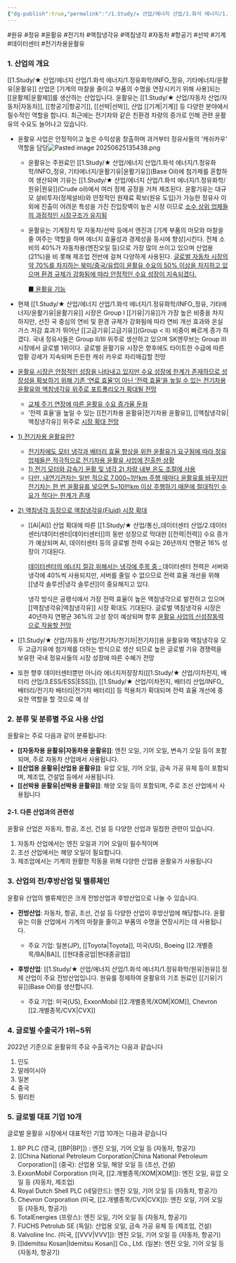 ```yaml
---
{"dg-publish":true,"permalink":"/1.Study/★ 산업/에너지 산업/1.화석 에너지/1.정유화학/INFO_정유, 기타에너지/윤활유/","created":"2024-09-23T15:37:17.459+09:00","updated":"2025-06-25T13:54:42.467+09:00"}
---
```


#원유 #정유 #윤활유 #전기차 #액침냉각유 #액침냉각 #자동차 #항공기 #선박 #기계 #데이터센터 #전기차용윤활유



### 1. 산업의 개요

[[1.Study/★ 산업/에너지 산업/1.화석 에너지/1.정유화학/INFO_정유, 기타에너지/윤활유\|윤활유]] 산업은 [기계의 마찰을 줄이고 부품의 수명을 연장시키기 위해 사용]되는 [[윤활제\|윤활제]]를 생산하는 산업입니다. 윤활유는 [[1.Study/★ 산업/자동차 산업/자동차\|자동차]], [[항공기\|항공기]], [[선박\|선박]], 산업 [[기계\|기계]] 등 다양한 분야에서 필수적인 역할을 합니다. 최근에는 전기차와 같은 친환경 차량의 증가로 인해 관련 윤활유의 수요도 늘어나고 있습니다.

- 윤활유 사업은 안정적이고 높은 수익성을 창출하며 과거부터 정유사들의 ‘캐쉬카우’ 역할을 담당![Pasted image 20250625135438.png](/img/user/attachments/Pasted%20image%2020250625135438.png)
	- 윤활유는 주원료인 [[1.Study/★ 산업/에너지 산업/1.화석 에너지/1.정유화학/INFO_정유, 기타에너지/윤활기유\|윤활기유]](Base Oil)에 첨가제를 혼합하여 생산되며 기유는 [[1.Study/★ 산업/에너지 산업/1.화석 에너지/1.정유화학/원유\|원유]](Crude oil)에서 여러 정제 공정을 거쳐 제조된다. 윤활기유는 대규모 설비투자(정제설비)와 안정적인 원재료 확보(원유 도입)가 가능한 정유사 이외에 진출이 어려운 특성을 가진 진입장벽이 높은 시장 이므로 [소수 상위 업체들의 과점적인 시장구조가 유지됨](4.25_윤활유의%20히든밸류(feat.%20EV용,%20액침냉각).pdf#page=8&selection=76,0,162,3&color=yellow)
	- 윤활유는 기계장치 및 자동차/선박 등에서 엔진과 [기계 부품의 마모와 마찰을 줄 여주는 역할을 하며 에너지 효율성과 경제성을 동시에 향상]시킨다. 전체 소비의 40%가 자동차용(엔진오일 등)으로 가장 많이 쓰이고 있으며 산업용(21%)을 비 롯해 제조업 전반에 걸쳐 다양하게 사용된다. [글로벌 자동차 시장의 약 70%를 차지하는 북미/중국/유럽이 윤활유 수요의 50% 이상을 차지하고 있으며 환경 규제가 강화됨에 따라 안정적인 수요 성장이 지속되겠다.](4.25_윤활유의%20히든밸류(feat.%20EV용,%20액침냉각).pdf#page=9&selection=42,0,173,0&color=yellow)
	  
	  [■ 윤활유 기능](4.25_윤활유의%20히든밸류(feat.%20EV용,%20액침냉각).pdf#page=9&selection=257,0,259,2&color=yellow)
	  
- 현재 [[1.Study/★ 산업/에너지 산업/1.화석 에너지/1.정유화학/INFO_정유, 기타에너지/윤활기유\|윤활기유]] 시장은 Group I [[기유\|기유]]가 가장 높은 비중을 차지하지만, 선진 국 중심의 연비 및 환경 규제가 강화됨에 따라 연비 개선 효과와 온실가스 저감 효과가 뛰어난  [[고급기유\|고급기유]](Group < Ⅱ) 비중이 빠르게 증가 하겠다. 국내 정유사들은 Group Ⅱ/Ⅲ 위주로 생산하고 있으며 SK엔무브는 Group Ⅲ 시장에서 글로벌 1위이다. 글로벌 윤활기유 시장은 향후에도 타이트한 수급에 따른 업황 강세가 지속되며 든든한 캐쉬 카우로 자리매김할 전망
  
- [윤활유 시장은 안정적인 성장을 나타내고 있지만 수요 성장에 한계가 존재하므로 성장성을 확보하기 위해 기존 ‘연료 효율’이 아닌 ‘전력 효율’을 높일 수 있는 전기차용 윤활유와 액침냉각유 위주로 포트폴리오가 확대될 전망](4.25_윤활유의%20히든밸류(feat.%20EV용,%20액침냉각).pdf#page=3&selection=288,0,353,2&color=yellow)
  
	- [교체 주기 연장에 따른 윤활유 수요 증가율 둔화](4.25_윤활유의%20히든밸류(feat.%20EV용,%20액침냉각).pdf#page=13&selection=280,0,302,1&color=yellow)
	- ‘전력 효율’을 높일 수 있는 [[전기차용 윤활유\|전기차용 윤활유]], [[액침냉각유\|액침냉각유]] 위주로 [시장 확대 전망](4.25_윤활유의%20히든밸류(feat.%20EV용,%20액침냉각).pdf#page=13&selection=304,0,330,2&color=yellow)

- [1) 전기차용 윤활유란?](4.25_윤활유의%20히든밸류(feat.%20EV용,%20액침냉각).pdf#page=14&selection=25,0,30,1&color=yellow)
  
	- [전기차에도 모터 냉각과 배터리 효율 향상을 위한 윤활유가 요구됨에 따라 정유 업체들은 적극적으로 전기차용 윤활유 사업에 진출한 상황](4.25_윤활유의%20히든밸류(feat.%20EV용,%20액침냉각).pdf#page=14&selection=95,0,134,2&color=yellow)
	- [1) 전기 모터와 감속기 윤활 및 냉각 2) 차량 내부 온도 조절에 사용](4.25_윤활유의%20히든밸류(feat.%20EV용,%20액침냉각).pdf#page=14&selection=322,0,354,1&color=yellow)
	- [다만, 내연기관차는 일반 적으로 7,000~1만km 주행 때마다 윤활유를 바꾸지만 전기차는 한 번 윤활유를 넣으면 5~10만km 이상 주행하기 때문에 절대적인 수요가 적다는 한계가 존재](4.25_윤활유의%20히든밸류(feat.%20EV용,%20액침냉각).pdf#page=15&selection=219,1,269,2&color=yellow)

- [2) 액침냉각 등장으로 액침냉각유(Fluid) 시장 확대](4.25_윤활유의%20히든밸류(feat.%20EV용,%20액침냉각).pdf#page=17&selection=19,0,28,2&color=yellow)
  
	- [[AI\|AI]] 산업 확대에 따른 [[1.Study/★ 산업/통신_데이터센터 산업/2.데이터센터/데이터센터\|데이터센터]]의 동반 성장으로 막대한 [[전력\|전력]] 수요 증가가 예상되며 AI, 데이터센터 등의 글로벌 전력 수요는 26년까지 연평균 16% 성장이 기대된다.
	   
	  [데이터센터의 에너지 절감 위해서는 냉각에 주목 중 : ](4.25_윤활유의%20히든밸류(feat.%20EV용,%20액침냉각).pdf#page=19&selection=407,0,424,0&color=yellow)데이터센터 전력은 서버와 냉각에 40%씩 사용되지만, 서버를 줄일 수 없으므로 전력 효율 개선을 위해 [[냉각 솔루션\|냉각 솔루션]]이 중요해지고 있다. 
	  
	  
	  냉각 방식은 공랭식에서 가장 전력 효율이 높은 액침냉각으로 발전하고 있으며 [[액침냉각유\|액침냉각유]] 시장 확대도 기대된다. 글로벌 액침냉각유 시장은 40년까지 연평균 36%의 고성 장이 예상되며 향후 [윤활유 사업의 신성장동력으로 작용할 전망](4.25_윤활유의%20히든밸류(feat.%20EV용,%20액침냉각).pdf#page=3&selection=425,0,574,2&color=yellow)

- [[1.Study/★ 산업/자동차 산업/전기차/전기차\|전기차]]용 윤활유와 액침냉각유 모두 고급기유에 첨가제를 더하는 방식으로 생산 되므로 높은 글로벌 기유 경쟁력을 보유한 국내 정유사들의 시장 성장에 따른 수혜가 전망

- 또한 향후 데이터센터뿐만 아니라 에너지저장장치([[1.Study/★ 산업/이차전지, 배터리 산업/3.ESS/ESS\|ESS]]), [[1.Study/★ 산업/이차전지, 배터리 산업/INFO_배터리/전기차 배터리\|전기차 배터리]] 등 적용처가 확대되며 전력 효율 개선에 중요한 역할을 할 것으로 예 상
  


### 2. 분류 및 분류별 주요 사용 산업

윤활유는 주로 다음과 같이 분류됩니다:

- **[[자동차용 윤활유\|자동차용 윤활유]]**: 엔진 오일, 기어 오일, 변속기 오일 등이 포함되며, 주로 자동차 산업에서 사용됩니다.
- **[[산업용 윤활유\|산업용 윤활유]]**: 유압 오일, 기어 오일, 금속 가공 유체 등이 포함되며, 제조업, 건설업 등에서 사용됩니다.
- **[[선박용 윤활유\|선박용 윤활유]]**: 해양 오일 등이 포함되며, 주로 조선 산업에서 사용됩니다
#### 2-1. 다른 산업과의 관련성

윤활유 산업은 자동차, 항공, 조선, 건설 등 다양한 산업과 밀접한 관련이 있습니다. 
1) 자동차 산업에서는 엔진 오일과 기어 오일이 필수적이며
2) 조선 산업에서는 해양 오일이 필요합니다. 
3) 제조업에서는 기계의 원활한 작동을 위해 다양한 산업용 윤활유가 사용됩니다

### 3. 산업의 전/후방산업 및 밸류체인

윤활유 산업의 밸류체인은 크게 전방산업과 후방산업으로 나눌 수 있습니다.

- **전방산업**: 자동차, 항공, 조선, 건설 등 다양한 산업이 후방산업에 해당합니다. 윤활유는 이들 산업에서 기계의 마찰을 줄이고 부품의 수명을 연장시키는 데 사용됩니다.
    
    - 주요 기업: 일본(JP), [[Toyota\|Toyota]], 미국(US), Boeing [[2.개별종목/BA\|BA]], [[현대중공업\|현대중공업]] 
      
- **후방산업**: [[1.Study/★ 산업/에너지 산업/1.화석 에너지/1.정유화학/원유\|원유]] 정제 산업이 주요 전방산업입니다. 원유를 정제하여 윤활유의 기초 원료인 [[기유\|기유]](Base Oil)를 생산합니다.
    
    - 주요 기업: 미국(US), ExxonMobil [[2.개별종목/XOM\|XOM]], Chevron [[2.개별종목/CVX\|CVX]]

### 4. 글로벌 수출국가 1위~5위

2022년 기준으로 윤활유의 주요 수출국가는 다음과 같습니다

1. 인도
2. 말레이시아
3. 일본
4. 중국
5. 필리핀

### 5. 글로벌 대표 기업 10개

글로벌 윤활유 시장에서 대표적인 기업 10개는 다음과 같습니다

1. BP PLC (영국, [[BP\|BP]]) : 엔진 오일, 기어 오일 등 (자동차, 항공기)
2. [[China National Petroleum Corporation\|China National Petroleum Corporation]] (중국): 산업용 오일, 해양 오일 등 (조선, 건설)
4. ExxonMobil Corporation (미국, [[2.개별종목/XOM\|XOM]]): 엔진 오일, 유압 오일 등 (자동차, 제조업)
5. Royal Dutch Shell PLC (네덜란드): 엔진 오일, 기어 오일 등 (자동차, 항공기)
6. Chevron Corporation (미국, [[2.개별종목/CVX\|CVX]]): 엔진 오일, 기어 오일 등 (자동차, 항공기)
7. TotalEnergies (프랑스): 엔진 오일, 기어 오일 등 (자동차, 항공기)
8. FUCHS Petrolub SE (독일): 산업용 오일, 금속 가공 유체 등 (제조업, 건설)
9. Valvoline Inc. (미국, [[VVV\|VVV]]): 엔진 오일, 기어 오일 등 (자동차, 항공기)
10. [[Idemitsu Kosan\|Idemitsu Kosan]] Co., Ltd. (일본): 엔진 오일, 기어 오일 등 (자동차, 항공기)
